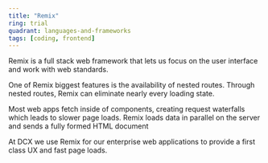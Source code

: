 ```yaml
---
title: "Remix"
ring: trial
quadrant: languages-and-frameworks
tags: [coding, frontend]
---
```


Remix is a full stack web framework that lets us focus on the user interface and work with web standards.

One of Remix biggest features is the availability of nested routes. Through nested routes, Remix can eliminate nearly
every loading state.

Most web apps fetch inside of components, creating request waterfalls which leads to slower page loads. Remix loads data
in parallel on the server and sends a fully formed HTML document

At DCX we use Remix for our enterprise web applications to provide a first class UX and fast page loads.
